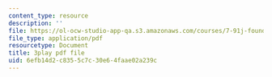 ```yaml
---
content_type: resource
description: ''
file: https://ol-ocw-studio-app-qa.s3.amazonaws.com/courses/7-91j-foundations-of-computational-and-systems-biology-spring-2014/6efb14d2c8355c7c30e64faae02a239c_14m9MW-qMhg.pdf
file_type: application/pdf
resourcetype: Document
title: 3play pdf file
uid: 6efb14d2-c835-5c7c-30e6-4faae02a239c
---
```

